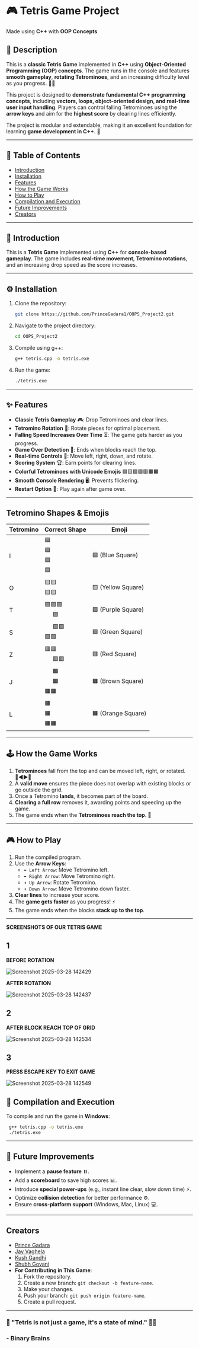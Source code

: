 # 🎮 Tetris Game Project

Made using **C++** with **OOP Concepts**

## 📝 Description

This is a **classic Tetris Game** implemented in **C++** using **Object-Oriented Programming (OOP) concepts**. The game runs in the console and features **smooth gameplay**, **rotating Tetrominoes**, and an increasing difficulty level as you progress. 🧩✨

This project is designed to **demonstrate fundamental C++ programming concepts**, including **vectors, loops, object-oriented design, and real-time user input handling**. Players can control falling Tetrominoes using the **arrow keys** and aim for the **highest score** by clearing lines efficiently.

The project is modular and extendable, making it an excellent foundation for learning **game development in C++**. 🚀

---

## 📌 Table of Contents

- [Introduction](#-introduction)
- [Installation](#installation)
- [Features](#-features)
- [How the Game Works](#how-the-game-works)
- [How to Play](#-how-to-play)
- [Compilation and Execution](#-compilation-and-execution)
- [Future Improvements](#-future-improvements)
- [Creators](#creators)

---

## 🎯 Introduction

This is a **Tetris Game** implemented using **C++** for **console-based gameplay**. The game includes **real-time movement**, **Tetromino rotations**, and an increasing drop speed as the score increases.

---

## ⚙️ Installation

1. Clone the repository:
   ```bash
   git clone https://github.com/PrinceGadara1/OOPS_Project2.git
   ```
2. Navigate to the project directory:
   ```bash
   cd OOPS_Project2
   ```
3. Compile using g++:
   ```bash
   g++ tetris.cpp -o tetris.exe
   ```
4. Run the game:
   ```bash
   ./tetris.exe
   ```

---

## ✨ Features

- **Classic Tetris Gameplay** 🎮: Drop Tetrominoes and clear lines.
- **Tetromino Rotation** 🔄: Rotate pieces for optimal placement.
- **Falling Speed Increases Over Time** ⏳: The game gets harder as you progress.
- **Game Over Detection** 🚨: Ends when blocks reach the top.
- **Real-time Controls** 🎯: Move left, right, down, and rotate.
- **Scoring System** 🏆: Earn points for clearing lines.
- **Colorful Tetrominoes with Unicode Emojis** 🟦🟨🟪🟩🟥🟫🟧
- **Smooth Console Rendering** 🖥️: Prevents flickering.
- **Restart Option** 🔁: Play again after game over.

---

## Tetromino Shapes & Emojis
| Tetromino | Correct Shape | Emoji |
|-----------|--------------|-----------|
| I | 🟦<br>🟦<br>🟦<br>🟦 | 🟦 (Blue Square) |
| O | 🟨🟨<br>🟨🟨 | 🟨 (Yellow Square) |
| T | 🟪🟪🟪<br>&nbsp;&nbsp;&nbsp;&nbsp;&nbsp;🟪 | 🟪 (Purple Square) |
| S | &nbsp;&nbsp;&nbsp;&nbsp;&nbsp;🟩🟩<br>🟩🟩 | 🟩 (Green Square) |
| Z | 🟥🟥<br>&nbsp;&nbsp;&nbsp;&nbsp;&nbsp;🟥🟥 | 🟥 (Red Square) |
| J | &nbsp;&nbsp;&nbsp;&nbsp;&nbsp;🟫<br>&nbsp;&nbsp;&nbsp;&nbsp;&nbsp;🟫<br>🟫🟫 | 🟫 (Brown Square) |
| L | 🟧<br>🟧<br>🟧🟧 | 🟧 (Orange Square) |

---

## 🕹️ How the Game Works

1. **Tetrominoes** fall from the top and can be moved left, right, or rotated. 🔼◀️▶️🔽
2. A **valid move** ensures the piece does not overlap with existing blocks or go outside the grid.
3. Once a Tetromino **lands**, it becomes part of the board.
4. **Clearing a full row** removes it, awarding points and speeding up the game.
5. The game ends when the **Tetrominoes reach the top**. 🚧

---

## 🎮 How to Play

1. Run the compiled program.
2. Use the **Arrow Keys**:
   - `⬅️ Left Arrow`: Move Tetromino left.
   - `➡️ Right Arrow`: Move Tetromino right.
   - `⬆️ Up Arrow`: Rotate Tetromino.
   - `⬇️ Down Arrow`: Move Tetromino down faster.
3. **Clear lines** to increase your score.
4. The **game gets faster** as you progress! ⚡
5. The game ends when the blocks **stack up to the top**.

---

**SCREENSHOTS OF OUR TETRIS GAME**
## **1** 
**BEFORE ROTATION**

![Screenshot 2025-03-28 142429](https://github.com/user-attachments/assets/39959eeb-34ae-41ef-83b8-79be87e3b58a)

**AFTER ROTATION**

![Screenshot 2025-03-28 142437](https://github.com/user-attachments/assets/9e46fbfd-f1e2-41c8-ad2f-4c3d9a66346a)

## **2**
**AFTER BLOCK REACH TOP OF GRID**

![Screenshot 2025-03-28 142534](https://github.com/user-attachments/assets/4239490b-06b6-4110-8209-95339dcd771b)

## **3**
**PRESS ESCAPE KEY TO EXIT GAME**

![Screenshot 2025-03-28 142549](https://github.com/user-attachments/assets/05ee7695-49fe-4f95-8c69-0ecfb48d7bac)


## 🔧 Compilation and Execution

To compile and run the game in **Windows**:

```sh
 g++ tetris.cpp -o tetris.exe
 ./tetris.exe
```

---

## 🚀 Future Improvements

- Implement a **pause feature** ⏸️.
- Add a **scoreboard** to save high scores 📊.
- Introduce **special power-ups** (e.g., instant line clear, slow down time) ⚡.
- Optimize **collision detection** for better performance ⚙️.
- Ensure **cross-platform support** (Windows, Mac, Linux) 💻.

---

## Creators
- [Prince Gadara](https://github.com/PrinceGadara1)
- [Jay Vaghela](https://github.com/202401237)
- [Kush Gandhi](https://github.com/kushgandhi123) 
- [Shubh Goyani](https://github.com/Shubh-Goyani)
- **For Contributing in This Game**:
   1. Fork the repository.
   2. Create a new branch: `git checkout -b feature-name`.
   3. Make your changes.
   4. Push your branch: `git push origin feature-name`.
   5. Create a pull request.

---

### 🎵 "Tetris is not just a game, it's a state of mind." 🧩🔥

### - **Binary Brains**

